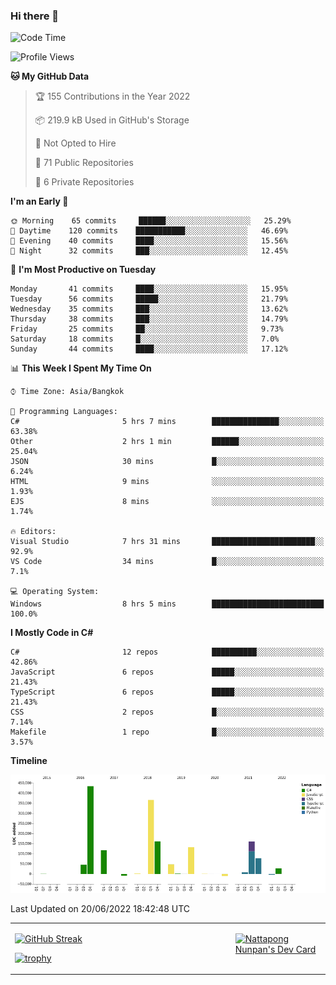 ### Hi there 👋

<!--START_SECTION:waka-->
![Code Time](http://img.shields.io/badge/Code%20Time-0%20secs-blue)

![Profile Views](http://img.shields.io/badge/Profile%20Views-0-blue)

**🐱 My GitHub Data** 

> 🏆 155 Contributions in the Year 2022
 > 
> 📦 219.9 kB Used in GitHub's Storage 
 > 
> 🚫 Not Opted to Hire
 > 
> 📜 71 Public Repositories 
 > 
> 🔑 6 Private Repositories  
 > 
**I'm an Early 🐤** 

```text
🌞 Morning    65 commits     ██████░░░░░░░░░░░░░░░░░░░   25.29% 
🌆 Daytime    120 commits    ███████████░░░░░░░░░░░░░░   46.69% 
🌃 Evening    40 commits     ████░░░░░░░░░░░░░░░░░░░░░   15.56% 
🌙 Night      32 commits     ███░░░░░░░░░░░░░░░░░░░░░░   12.45%

```
📅 **I'm Most Productive on Tuesday** 

```text
Monday       41 commits     ████░░░░░░░░░░░░░░░░░░░░░   15.95% 
Tuesday      56 commits     █████░░░░░░░░░░░░░░░░░░░░   21.79% 
Wednesday    35 commits     ███░░░░░░░░░░░░░░░░░░░░░░   13.62% 
Thursday     38 commits     ███░░░░░░░░░░░░░░░░░░░░░░   14.79% 
Friday       25 commits     ██░░░░░░░░░░░░░░░░░░░░░░░   9.73% 
Saturday     18 commits     █░░░░░░░░░░░░░░░░░░░░░░░░   7.0% 
Sunday       44 commits     ████░░░░░░░░░░░░░░░░░░░░░   17.12%

```


📊 **This Week I Spent My Time On** 

```text
⌚︎ Time Zone: Asia/Bangkok

💬 Programming Languages: 
C#                       5 hrs 7 mins        ███████████████░░░░░░░░░░   63.38% 
Other                    2 hrs 1 min         ██████░░░░░░░░░░░░░░░░░░░   25.04% 
JSON                     30 mins             █░░░░░░░░░░░░░░░░░░░░░░░░   6.24% 
HTML                     9 mins              ░░░░░░░░░░░░░░░░░░░░░░░░░   1.93% 
EJS                      8 mins              ░░░░░░░░░░░░░░░░░░░░░░░░░   1.74%

🔥 Editors: 
Visual Studio            7 hrs 31 mins       ███████████████████████░░   92.9% 
VS Code                  34 mins             █░░░░░░░░░░░░░░░░░░░░░░░░   7.1%

💻 Operating System: 
Windows                  8 hrs 5 mins        █████████████████████████   100.0%

```

**I Mostly Code in C#** 

```text
C#                       12 repos            ██████████░░░░░░░░░░░░░░░   42.86% 
JavaScript               6 repos             █████░░░░░░░░░░░░░░░░░░░░   21.43% 
TypeScript               6 repos             █████░░░░░░░░░░░░░░░░░░░░   21.43% 
CSS                      2 repos             █░░░░░░░░░░░░░░░░░░░░░░░░   7.14% 
Makefile                 1 repo              █░░░░░░░░░░░░░░░░░░░░░░░░   3.57%

```


**Timeline**

![Chart not found](https://raw.githubusercontent.com/aixasz/aixasz/main/charts/bar_graph.png) 


 Last Updated on 20/06/2022 18:42:48 UTC
<!--END_SECTION:waka-->

<table>
<tr>
<td width="70%" valign="top">
 
 [![GitHub Streak](http://github-readme-streak-stats.herokuapp.com?user=aixasz&theme=github-dark&hide_border=true&date_format=%5BY%20%5DM%20j)](https://git.io/streak-stats)

 [![trophy](https://github-profile-trophy.vercel.app/?username=aixasz&theme=onedark)](https://github.com/ryo-ma/github-profile-trophy)
 </td>
<td width="30%" valign="top">
 
<a href="https://app.daily.dev/aixasz"><img src="https://api.daily.dev/devcards/403207936e6547c9a85ea449e9f3abe8.png?r=re8" alt="Nattapong Nunpan's Dev Card"/></a>

 </td>
</tr>
</table>
 
